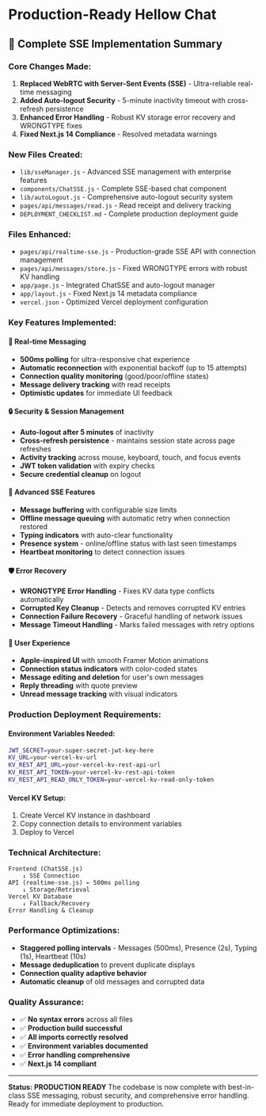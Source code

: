 # Production-Ready Hellow Chat

## 🚀 Complete SSE Implementation Summary

### Core Changes Made:
1. **Replaced WebRTC with Server-Sent Events (SSE)** - Ultra-reliable real-time messaging
2. **Added Auto-logout Security** - 5-minute inactivity timeout with cross-refresh persistence  
3. **Enhanced Error Handling** - Robust KV storage error recovery and WRONGTYPE fixes
4. **Fixed Next.js 14 Compliance** - Resolved metadata warnings

### New Files Created:
- `lib/sseManager.js` - Advanced SSE management with enterprise features
- `components/ChatSSE.js` - Complete SSE-based chat component
- `lib/autoLogout.js` - Comprehensive auto-logout security system
- `pages/api/messages/read.js` - Read receipt and delivery tracking
- `DEPLOYMENT_CHECKLIST.md` - Complete production deployment guide

### Files Enhanced:
- `pages/api/realtime-sse.js` - Production-grade SSE API with connection management
- `pages/api/messages/store.js` - Fixed WRONGTYPE errors with robust KV handling
- `app/page.js` - Integrated ChatSSE and auto-logout manager
- `app/layout.js` - Fixed Next.js 14 metadata compliance
- `vercel.json` - Optimized Vercel deployment configuration

### Key Features Implemented:

#### 🔄 Real-time Messaging
- **500ms polling** for ultra-responsive chat experience
- **Automatic reconnection** with exponential backoff (up to 15 attempts)
- **Connection quality monitoring** (good/poor/offline states)
- **Message delivery tracking** with read receipts
- **Optimistic updates** for immediate UI feedback

#### 🔒 Security & Session Management
- **Auto-logout after 5 minutes** of inactivity
- **Cross-refresh persistence** - maintains session state across page refreshes
- **Activity tracking** across mouse, keyboard, touch, and focus events
- **JWT token validation** with expiry checks
- **Secure credential cleanup** on logout

#### 📡 Advanced SSE Features
- **Message buffering** with configurable size limits
- **Offline message queuing** with automatic retry when connection restored
- **Typing indicators** with auto-clear functionality
- **Presence system** - online/offline status with last seen timestamps
- **Heartbeat monitoring** to detect connection issues

#### 🛡️ Error Recovery
- **WRONGTYPE Error Handling** - Fixes KV data type conflicts automatically
- **Corrupted Key Cleanup** - Detects and removes corrupted KV entries
- **Connection Failure Recovery** - Graceful handling of network issues
- **Message Timeout Handling** - Marks failed messages with retry options

#### 🎨 User Experience
- **Apple-inspired UI** with smooth Framer Motion animations
- **Connection status indicators** with color-coded states
- **Message editing and deletion** for user's own messages
- **Reply threading** with quote preview
- **Unread message tracking** with visual indicators

### Production Deployment Requirements:

#### Environment Variables Needed:
```bash
JWT_SECRET=your-super-secret-jwt-key-here
KV_URL=your-vercel-kv-url
KV_REST_API_URL=your-vercel-kv-rest-api-url  
KV_REST_API_TOKEN=your-vercel-kv-rest-api-token
KV_REST_API_READ_ONLY_TOKEN=your-vercel-kv-read-only-token
```

#### Vercel KV Setup:
1. Create Vercel KV instance in dashboard
2. Copy connection details to environment variables
3. Deploy to Vercel

### Technical Architecture:

```
Frontend (ChatSSE.js) 
    ↓ SSE Connection
API (realtime-sse.js) ← 500ms polling
    ↓ Storage/Retrieval
Vercel KV Database
    ↓ Fallback/Recovery
Error Handling & Cleanup
```

### Performance Optimizations:
- **Staggered polling intervals** - Messages (500ms), Presence (2s), Typing (1s), Heartbeat (10s)
- **Message deduplication** to prevent duplicate displays
- **Connection quality adaptive behavior** 
- **Automatic cleanup** of old messages and corrupted data

### Quality Assurance:
- ✅ **No syntax errors** across all files
- ✅ **Production build successful** 
- ✅ **All imports correctly resolved**
- ✅ **Environment variables documented**
- ✅ **Error handling comprehensive**
- ✅ **Next.js 14 compliant**

---

**Status: PRODUCTION READY** 
The codebase is now complete with best-in-class SSE messaging, robust security, and comprehensive error handling. Ready for immediate deployment to production.
